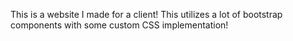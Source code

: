 This is a website I made for a client! This utilizes a lot of bootstrap components with some custom CSS implementation!
